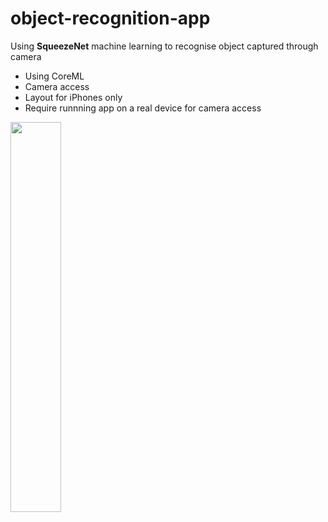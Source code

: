 # object-recognition-app

Using **SqueezeNet** machine learning to recognise object captured through camera

- Using CoreML
- Camera access
- Layout for iPhones only
- Require runnning app on a real device for camera access

<img src="https://github.com/tam-lam/object-recognition-app/blob/master/images/demo.PNG" width="40%" height="40%">
